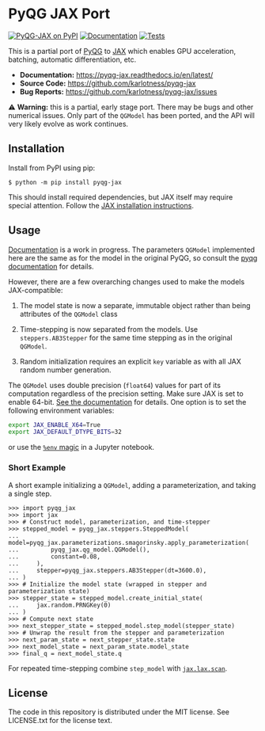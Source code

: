# PyQG JAX Port

[![PyQG-JAX on PyPI](https://img.shields.io/pypi/v/pyqg-jax)][pypi]
[![Documentation](https://readthedocs.org/projects/pyqg-jax/badge/?version=latest)][docs]
[![Tests](https://github.com/karlotness/pyqg-jax/actions/workflows/test.yml/badge.svg)][tests]

This is a partial port of [PyQG](https://github.com/pyqg/pyqg) to
[JAX](https://github.com/google/jax) which enables GPU acceleration,
batching, automatic differentiation, etc.

- **Documentation:** https://pyqg-jax.readthedocs.io/en/latest/
- **Source Code:** https://github.com/karlotness/pyqg-jax
- **Bug Reports:** https://github.com/karlotness/pyqg-jax/issues

⚠️ **Warning:** this is a partial, early stage port. There may be bugs
and other numerical issues. Only part of the `QGModel` has been
ported, and the API will very likely evolve as work continues.

## Installation
Install from PyPI using pip:
```console
$ python -m pip install pyqg-jax
```
This should install required dependencies, but JAX itself may require
special attention. Follow the [JAX installation
instructions](https://github.com/google/jax#installation).

## Usage
[Documentation][docs] is a work in progress. The parameters `QGModel`
implemented here are the same as for the model in the original PyQG,
so consult the [pyqg
documentation](https://pyqg.readthedocs.io/en/latest/) for details.

However, there are a few overarching changes used to make the models
JAX-compatible:

1. The model state is now a separate, immutable object rather than
   being attributes of the `QGModel` class

2. Time-stepping is now separated from the models. Use
   `steppers.AB3Stepper` for the same time stepping as in the original
   `QGModel`.

3. Random initialization requires an explicit `key` variable as with
   all JAX random number generation.

The `QGModel` uses double precision (`float64`) values for part of its
computation regardless of the precision setting. Make sure JAX is set
to enable 64-bit. [See the
documentation](https://jax.readthedocs.io/en/latest/notebooks/Common_Gotchas_in_JAX.html#double-64bit-precision)
for details. One option is to set the following environment variables:
```bash
export JAX_ENABLE_X64=True
export JAX_DEFAULT_DTYPE_BITS=32
```
or use the [`%env`
magic](https://ipython.readthedocs.io/en/stable/interactive/magics.html#magic-env)
in a Jupyter notebook.

### Short Example
A short example initializing a `QGModel`, adding a parameterization,
and taking a single step.
```pycon
>>> import pyqg_jax
>>> import jax
>>> # Construct model, parameterization, and time-stepper
>>> stepped_model = pyqg_jax.steppers.SteppedModel(
...     model=pyqg_jax.parameterizations.smagorinsky.apply_parameterization(
...         pyqg_jax.qg_model.QGModel(),
...         constant=0.08,
...     ),
...     stepper=pyqg_jax.steppers.AB3Stepper(dt=3600.0),
... )
>>> # Initialize the model state (wrapped in stepper and parameterization state)
>>> stepper_state = stepped_model.create_initial_state(
...     jax.random.PRNGKey(0)
... )
>>> # Compute next state
>>> next_stepper_state = stepped_model.step_model(stepper_state)
>>> # Unwrap the result from the stepper and parameterization
>>> next_param_state = next_stepper_state.state
>>> next_model_state = next_param_state.model_state
>>> final_q = next_model_state.q
```
For repeated time-stepping combine `step_model` with
[`jax.lax.scan`](https://jax.readthedocs.io/en/latest/_autosummary/jax.lax.scan.html).

## License
The code in this repository is distributed under the MIT license. See
LICENSE.txt for the license text.

[pypi]: https://pypi.org/project/pyqg-jax
[docs]: https://pyqg-jax.readthedocs.io/en/latest/
[tests]: https://github.com/karlotness/pyqg-jax/actions
